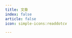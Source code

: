 ```yaml
---
title: 文章
index: false
article: false
icon: simple-icons:readdotcv

---
```


<Catalog :level="1" />


